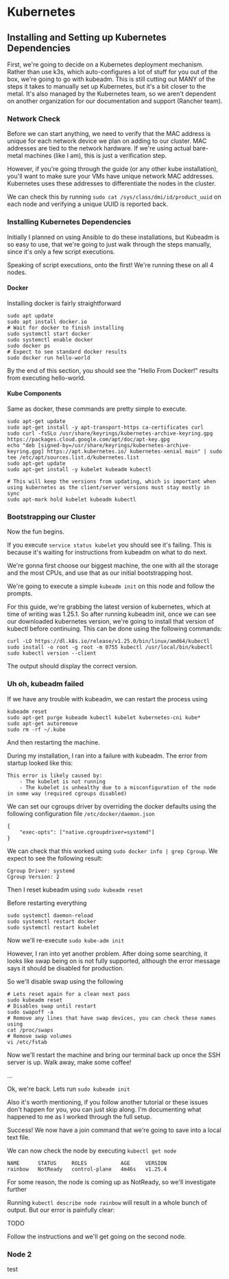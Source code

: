 # Kubernetes

## Installing and Setting up Kubernetes Dependencies

First, we're going to decide on a Kubernetes deployment mechanism. Rather than use k3s, which auto-configures a lot of stuff for you out of the box, we're going to go with kubeadm. This is still cutting out MANY of the steps it takes to manually set up Kubernetes, but it's a bit closer to the metal. It's also managed by the Kubernetes team, so we aren't dependent on another organization for our documentation and support (Rancher team).

### Network Check

Before we can start anything, we need to verify that the MAC address is unique for each network device we plan on adding to our cluster. MAC addresses are tied to the network hardware. If we're using actual bare-metal machines (like I am), this is just a verification step.

However, if you're going through the guide (or any other kube installation), you'll want to make sure your VMs have unique network MAC addresses. Kubernetes uses these addresses to differentiate the nodes in the cluster.

We can check this by running `sudo cat /sys/class/dmi/id/product_uuid` on each node and verifying a unique UUID is reported back.

### Installing Kubernetes Dependencies

Initially I planned on using Ansible to do these installations, but Kubeadm is so easy to use, that we're going to just walk through the steps manually, since it's only a few script executions.

Speaking of script executions, onto the first! We're running these on all 4 nodes.

#### Docker

Installing docker is fairly straightforward

    sudo apt update
    sudo apt install docker.io
    # Wait for docker to finish installing
    sudo systemctl start docker
    sudo systemctl enable docker
    sudo docker ps
    # Expect to see standard docker results
    sudo docker run hello-world

By the end of this section, you should see the "Hello From Docker!" results from executing hello-world.

#### Kube Components

Same as docker, these commands are pretty simple to execute.

    sudo apt-get update
    sudo apt-get install -y apt-transport-https ca-certificates curl
    sudo curl -fsSLo /usr/share/keyrings/kubernetes-archive-keyring.gpg https://packages.cloud.google.com/apt/doc/apt-key.gpg
    echo "deb [signed-by=/usr/share/keyrings/kubernetes-archive-keyring.gpg] https://apt.kubernetes.io/ kubernetes-xenial main" | sudo tee /etc/apt/sources.list.d/kubernetes.list
    sudo apt-get update
    sudo apt-get install -y kubelet kubeadm kubectl

    # This will keep the versions from updating, which is important when using kubernetes as the client/server versions must stay mostly in sync
    sudo apt-mark hold kubelet kubeadm kubectl

### Bootstrapping our Cluster

Now the fun begins.

If you execute `service status kubelet` you should see it's failing. This is because it's waiting for instructions from kubeadm on what to do next.

We're gonna first choose our biggest machine, the one with all the storage and the most CPUs, and use that as our initial bootstrapping host.

We're going to execute a simple `kubeadm init` on this node and follow the prompts.

For this guide, we're grabbing the latest version of kubernetes, which at time of writing was 1.25.1. So after running kubeadm init, once we can see our downloaded kubernetes version, we're going to install that version of kubectl before continuing. This can be done using the following commands:

    curl -LO https://dl.k8s.io/release/v1.25.0/bin/linux/amd64/kubectl
    sudo install -o root -g root -m 0755 kubectl /usr/local/bin/kubectl
    sudo kubectl version --client

The output should display the correct version.

### Uh oh, kubeadm failed

If we have any trouble with kubeadm, we can restart the process using

    kubeadm reset
    sudo apt-get purge kubeadm kubectl kubelet kubernetes-cni kube*   
    sudo apt-get autoremove  
    sudo rm -rf ~/.kube

And then restarting the machine.

During my installation, I ran into a failure with kubeadm. The error from startup looked like this:

    This error is likely caused by:
        - The kubelet is not running
        - The kubelet is unhealthy due to a misconfiguration of the node in some way (required cgroups disabled)

We can set our cgroups driver by overriding the docker defaults using the following configuration file `/etc/docker/daemon.json`

    {
        "exec-opts": ["native.cgroupdriver=systemd"]
    }

We can check that this worked using `sudo docker info | grep Cgroup`. We expect to see the following result:

    Cgroup Driver: systemd
    Cgroup Version: 2

Then I reset kubeadm using `sudo kubeadm reset`

Before restarting everything

    sudo systemctl daemon-reload
    sudo systemctl restart docker
    sudo systemctl restart kubelet

Now we'll re-execute `sudo kube-adm init`

However, I ran into yet another problem. After doing some searching, it looks like swap being on is not fully supported, although the error message says it should be disabled for production.

So we'll disable swap using the following

    # Lets reset again for a clean next pass
    sudo kubeadm reset
    # Disables swap until restart
    sudo swapoff -a
    # Remove any lines that have swap devices, you can check these names using 
    cat /proc/swaps
    # Remove swap volumes
    vi /etc/fstab

Now we'll restart the machine and bring our terminal back up once the SSH server is up. Walk away, make some coffee!

...

Ok, we're back. Lets run `sudo kubeadm init`

Also it's worth mentioning, if you follow another tutorial or these issues don't happen for you, you can just skip along. I'm documenting what happened to me as I worked through the full setup.

Success! We now have a join command that we're going to save into a local text file.

We can now check the node by executing `kubectl get node`

    NAME      STATUS     ROLES           AGE     VERSION
    rainbow   NotReady   control-plane   4m46s   v1.25.4

For some reason, the node is coming up as NotReady, so we'll investigate further

Running `kubectl describe node rainbow` will result in a whole bunch of output. But our error is painfully clear:

TODO

Follow the instructions and we'll get going on the second node.

### Node 2

test